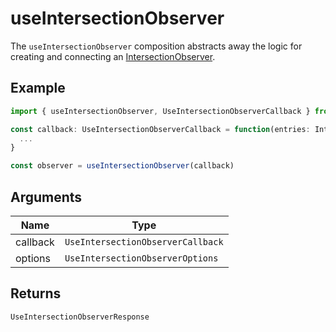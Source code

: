 # useIntersectionObserver
The `useIntersectionObserver` composition abstracts away the logic for creating and connecting an [IntersectionObserver](https://developer.mozilla.org/en-US/docs/Web/API/IntersectionObserver/IntersectionObserver).

## Example
```typescript
import { useIntersectionObserver, UseIntersectionObserverCallback } from '@kozmoai/vue-compositions'

const callback: UseIntersectionObserverCallback = function(entries: IntersectionObserverEntry[]) {
  ...
}

const observer = useIntersectionObserver(callback)
```

## Arguments
| Name     | Type                              |
|----------|-----------------------------------|
| callback | `UseIntersectionObserverCallback` |
| options  | `UseIntersectionObserverOptions`  |

## Returns
`UseIntersectionObserverResponse`